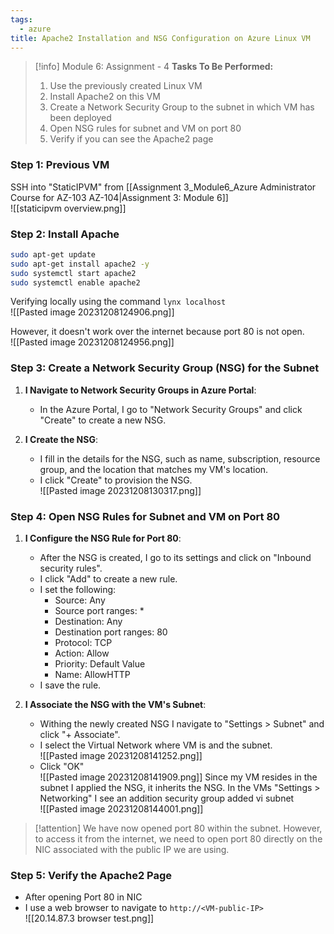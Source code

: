 ```yaml
---
tags:
  - azure
title: Apache2 Installation and NSG Configuration on Azure Linux VM
---
```

<!--
**Practical Project: Configuring Azure VM for Web Hosting!** As part of my Azure Administrator training, I successfully completed an assignment that involved setting up a Linux VM to host a web service. The project required installing Apache2 on the VM, creating a Network Security Group (NSG) for the subnet, and opening port 80 for internet access. This hands-on experience was crucial in understanding how to configure and secure VMs for web hosting in Azure. By successfully deploying the Apache2 web server and ensuring it was accessible via the VM's public IP, I gained valuable insights into network security and VM management in a cloud environment.

#Azure #VirtualMachine #Apache2 #Networking #NSG #WebHosting #AzureAdministrator #ProfessionalDevelopment
-->

> [!info] Module 6: Assignment - 4
> **Tasks To Be Performed:** 
> 1. Use the previously created Linux VM 
> 2. Install Apache2 on this VM 
> 3. Create a Network Security Group to the subnet in which VM has been deployed 
> 4. Open NSG rules for subnet and VM on port 80 
> 5. Verify if you can see the Apache2 page

### Step 1: Previous VM

SSH into "StaticIPVM" from [[Assignment 3_Module6_Azure Administrator Course for AZ-103 AZ-104|Assignment 3: Module 6]]
<br>![[staticipvm overview.png]]
### Step 2: Install Apache

```bash
sudo apt-get update
sudo apt-get install apache2 -y
sudo systemctl start apache2
sudo systemctl enable apache2
```

Verifying locally using the command `lynx localhost`
<br>![[Pasted image 20231208124906.png]]

However, it doesn't work over the internet because port 80 is not open.
<br>![[Pasted image 20231208124956.png]]



### Step 3: Create a Network Security Group (NSG) for the Subnet

1. **I Navigate to Network Security Groups in Azure Portal**:
    
    - In the Azure Portal, I go to "Network Security Groups" and click "Create" to create a new NSG.
2. **I Create the NSG**:
    
    - I fill in the details for the NSG, such as name, subscription, resource group, and the location that matches my VM's location.
    - I click "Create" to provision the NSG.
      <br>![[Pasted image 20231208130317.png]]

### Step 4: Open NSG Rules for Subnet and VM on Port 80

1. **I Configure the NSG Rule for Port 80**:
    
    - After the NSG is created, I go to its settings and click on "Inbound security rules".
    - I click "Add" to create a new rule.
    - I set the following:
        - Source: Any
        - Source port ranges: *
        - Destination: Any
        - Destination port ranges: 80
        - Protocol: TCP
        - Action: Allow
        - Priority: Default Value
        - Name: AllowHTTP
    - I save the rule.
2. **I Associate the NSG with the VM's Subnet**:
    
    -  Withing the newly created NSG I navigate to "Settings > Subnet" and click "+ Associate".
    - I select the Virtual Network where VM is and the subnet.
      <br>![[Pasted image 20231208141252.png]]
    - Click "OK"
      <br>![[Pasted image 20231208141909.png]]
      Since my VM resides in the subnet I applied the NSG, it inherits the NSG. In the VMs "Settings > Networking" I see an addition security group added vi subnet
      <br>![[Pasted image 20231208144001.png]]
      

> [!attention]
> We have now opened port 80 within the subnet. However, to access it from the internet, we need to open port 80 directly on the NIC associated with the public IP we are using.



### Step 5: Verify the Apache2 Page
- After opening Port 80 in NIC
- I use a web browser to navigate to `http://<VM-public-IP>`
<br>![[20.14.87.3 browser test.png]]





